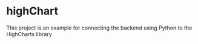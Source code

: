 # highChart
This project is an example for connecting the backend using Python to the HighCharts library
